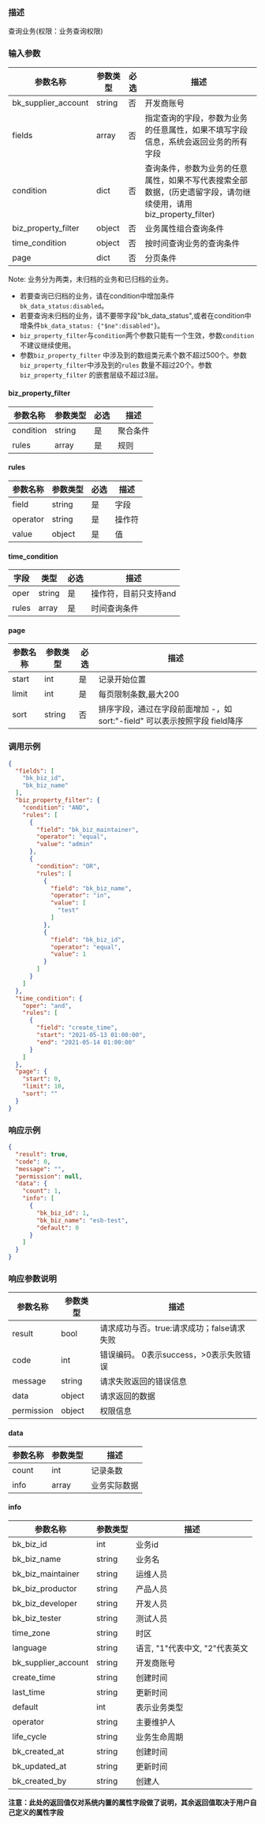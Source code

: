 ### 描述

查询业务(权限：业务查询权限)

### 输入参数

| 参数名称                | 参数类型   | 必选 | 描述                                                                 |
|---------------------|--------|----|--------------------------------------------------------------------|
| bk_supplier_account | string | 否  | 开发商账号                                                              |
| fields              | array  | 否  | 指定查询的字段，参数为业务的任意属性，如果不填写字段信息，系统会返回业务的所有字段                          |
| condition           | dict   | 否  | 查询条件，参数为业务的任意属性，如果不写代表搜索全部数据，(历史遗留字段，请勿继续使用，请用biz_property_filter) |
| biz_property_filter | object | 否  | 业务属性组合查询条件                                                         |
| time_condition | object | 否 | 按时间查询业务的查询条件 |
| page                | dict   | 否  | 分页条件                                                               |

Note: 业务分为两类，未归档的业务和已归档的业务。

- 若要查询已归档的业务，请在condition中增加条件`bk_data_status:disabled`。
- 若要查询未归档的业务，请不要带字段"bk_data_status",或者在condition中增条件`bk_data_status: {"$ne":disabled"}`。
- `biz_property_filter`与`condition`两个参数只能有一个生效，参数`condition`不建议继续使用。
- 参数`biz_property_filter` 中涉及到的数组类元素个数不超过500个。参数`biz_property_filter`中涉及到的`rules`
  数量不超过20个。参数`biz_property_filter`
  的嵌套层级不超过3层。

#### biz_property_filter

| 参数名称      | 参数类型   | 必选 | 描述   |
|-----------|--------|----|------|
| condition | string | 是  | 聚合条件 |
| rules     | array  | 是  | 规则   |

#### rules

| 参数名称     | 参数类型   | 必选 | 描述  |
|----------|--------|----|-----|
| field    | string | 是  | 字段  |
| operator | string | 是  | 操作符 |
| value    | object | 是  | 值   |

#### time_condition

| 字段   | 类型   | 必选 |  描述              |
|-------|--------|-----|--------------------|
| oper  | string | 是  | 操作符，目前只支持and |
| rules | array  | 是  | 时间查询条件         |

#### page

| 参数名称  | 参数类型   | 必选 | 描述                                                        |
|-------|--------|----|-----------------------------------------------------------|
| start | int    | 是  | 记录开始位置                                                    |
| limit | int    | 是  | 每页限制条数,最大200                                              |
| sort  | string | 否  | 排序字段，通过在字段前面增加 -，如 sort:&#34;-field&#34; 可以表示按照字段 field降序 |

### 调用示例

```json
{
  "fields": [
    "bk_biz_id",
    "bk_biz_name"
  ],
  "biz_property_filter": {
    "condition": "AND",
    "rules": [
      {
        "field": "bk_biz_maintainer",
        "operator": "equal",
        "value": "admin"
      },
      {
        "condition": "OR",
        "rules": [
          {
            "field": "bk_biz_name",
            "operator": "in",
            "value": [
              "test"
            ]
          },
          {
            "field": "bk_biz_id",
            "operator": "equal",
            "value": 1
          }
        ]
      }
    ]
  },
  "time_condition": {
    "oper": "and",
    "rules": [
      {
        "field": "create_time",
        "start": "2021-05-13 01:00:00",
        "end": "2021-05-14 01:00:00"
      }
    ]
  },
  "page": {
    "start": 0,
    "limit": 10,
    "sort": ""
  }
}
```

### 响应示例

```json
{
  "result": true,
  "code": 0,
  "message": "",
  "permission": null,
  "data": {
    "count": 1,
    "info": [
      {
        "bk_biz_id": 1,
        "bk_biz_name": "esb-test",
        "default": 0
      }
    ]
  }
}
```

### 响应参数说明

| 参数名称       | 参数类型   | 描述                         |
|------------|--------|----------------------------|
| result     | bool   | 请求成功与否。true:请求成功；false请求失败 |
| code       | int    | 错误编码。 0表示success，>0表示失败错误  |
| message    | string | 请求失败返回的错误信息                |
| data       | object | 请求返回的数据                    |
| permission | object | 权限信息                       |

#### data

| 参数名称  | 参数类型  | 描述     |
|-------|-------|--------|
| count | int   | 记录条数   |
| info  | array | 业务实际数据 |

#### info

| 参数名称                | 参数类型   | 描述                   |
|---------------------|--------|----------------------|
| bk_biz_id           | int    | 业务id                 |
| bk_biz_name         | string | 业务名                  |
| bk_biz_maintainer   | string | 运维人员                 |
| bk_biz_productor    | string | 产品人员                 |
| bk_biz_developer    | string | 开发人员                 |
| bk_biz_tester       | string | 测试人员                 |
| time_zone           | string | 时区                   |
| language            | string | 语言, "1"代表中文, "2"代表英文 |
| bk_supplier_account | string | 开发商账号                |
| create_time         | string | 创建时间                 |
| last_time           | string | 更新时间                 |
| default             | int    | 表示业务类型               |
| operator            | string | 主要维护人                |
| life_cycle          | string | 业务生命周期               |
| bk_created_at       | string | 创建时间                 |
| bk_updated_at       | string | 更新时间                 |
| bk_created_by       | string | 创建人                  |

**注意：此处的返回值仅对系统内置的属性字段做了说明，其余返回值取决于用户自己定义的属性字段**
